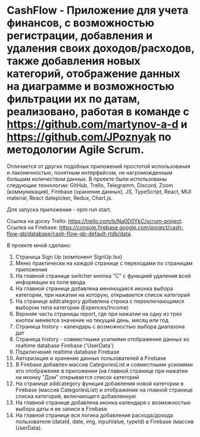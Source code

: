 # CashFlow - Приложение для учета финансов, с возможностью регистрации, добавления и удаления своих доходов/расходов, также добавления новых категорий, отображение данных на диаграмме и возможностью фильтрации их по датам, реализовано, работая в команде c https://github.com/martynov-a-d и https://github.com/JPoznyak по методологии Agile Scrum. 

Отличается от других подобных приложений простотой использования и лаконичностью, понятным интерфейсом, не нагроможденным большим количеством данных.
В проекте были использованы следующие технологии: GitHub, Trello, Telegramm, Discord, Zoom (коммуникация), Firebase (хранение данных), JS, TypeScript, React, MUI material, React datepicker, Redux, Chart.js.

Для запуска приложения - npm run start.

Ссылка на доску Trello: https://trello.com/b/Na0D0YkC/scrum-project.
Ссылка на Firebase: https://console.firebase.google.com/project/cash-flow-gb/database/cash-flow-gb-default-rtdb/data.

В проекте мной сделано:
1. Страница Sign Up (компонент SignUp.tsx)
2. Меню практически на каждой странице с переходами по страницам приложения
3. На главной странице switcher кнопка "C" с функцией удаления всей информации из поля ввода
4. На главной странице добавлена меняющаяся иконка выбора категории, при нажатии на которую, открывается список категорий
5. На странице addcategory добавлена строка с переключающимся выбором типа категории (Expences/Income)
6. Верхняя часть страницы report, где при нажатии на одну из трех кнопок меняется значение на текущий день, месяц или год
7. Страница history - календарь с возможностью выбора диапазона дат
8. Страница history - совместными усилиями отображение данных из realtime database Firebase ('UserData')
9. Подключение realtime database Firebase
10. Авторизация и хранение данных пользователей в Firebase
11. В Firebase добавлен массив CategoriesList и совместными усилиями его отображение в приложении (на главной странице при нажатии на иконку "Дом" открывается список категорий
12. На странице addcategory функция добавления новой категории в Firebase (массив CategoriesList) и отображение на главной странице списка категорий, включающего добавленную
13. На главной странице добавлена иконка календаря с возможностью выбора даты и ее записи в Firebase
14. На главной странице вся логика добавления расхода/дохода пользователя (dataId, date, img, inputValue, typeId) в Firebase (массив UserData).
